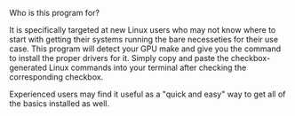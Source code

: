 
Who is this program for?

It is specifically targeted at new Linux users who may not know where to start with getting their systems running the bare necesseties for their use case.  This program will detect your GPU make and give you the command to install the proper drivers for it.  Simply copy and paste the checkbox-generated Linux commands into your terminal after checking the corresponding checkbox.

Experienced users may find it useful as a "quick and easy" way to get all of the basics installed as well.

